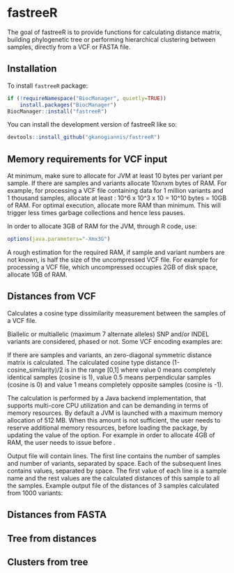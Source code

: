 
<!-- README.md is generated from README.Rmd. Please edit that file -->

# fastreeR

<!-- badges: start -->
<!-- badges: end -->

The goal of fastreeR is to provide functions for calculating distance
matrix, building phylogenetic tree or performing hierarchical clustering
between samples, directly from a VCF or FASTA file.

## Installation

To install `fastreeR` package:

``` r
if (!requireNamespace("BiocManager", quietly=TRUE))
    install.packages("BiocManager")
BiocManager::install("fastreeR")
```

You can install the development version of fastreeR like so:

``` r
devtools::install_github("gkanogiannis/fastreeR")
```

## Memory requirements for VCF input

At minimum, make sure to allocate for JVM at least 10 bytes per variant
per sample. If there are samples and variants allocate 10xnxm bytes of
RAM. For example, for processing a VCF file containing data for 1
million variants and 1 thousand samples, allocate at least : 10^6 x 10^3
x 10 = 10^10 bytes = 10GB of RAM. For optimal execution, allocate more
RAM than minimum. This will trigger less times garbage collections and
hence less pauses.

In order to allocate 3GB of RAM for the JVM, through R code, use:

``` r
options(java.parameters="-Xmx3G")
```

A rough estimation for the required RAM, if sample and variant numbers
are not known, is half the size of the uncompressed VCF file. For
example for processing a VCF file, which uncompressed occupies 2GB of
disk space, allocate 1GB of RAM.

## Distances from VCF

Calculates a cosine type dissimilarity measurement between the samples
of a VCF file.

Biallelic or multiallelic (maximum 7 alternate alleles) SNP and/or INDEL
variants are considered, phased or not. Some VCF encoding examples are:

If there are samples and variants, an zero-diagonal symmetric distance
matrix is calculated. The calculated cosine type distance
(1-cosine_similarity)/2 is in the range \[0,1\] where value 0 means
completely identical samples (cosine is 1), value 0.5 means
perpendicular samples (cosine is 0) and value 1 means completely
opposite samples (cosine is -1).

The calculation is performed by a Java backend implementation, that
supports multi-core CPU utilization and can be demanding in terms of
memory resources. By default a JVM is launched with a maximum memory
allocation of 512 MB. When this amount is not sufficient, the user needs
to reserve additional memory resources, before loading the package, by
updating the value of the option. For example in order to allocate 4GB
of RAM, the user needs to issue before .

Output file will contain lines. The first line contains the number of
samples and number of variants, separated by space. Each of the
subsequent lines contains values, separated by space. The first value of
each line is a sample name and the rest values are the calculated
distances of this sample to all the samples. Example output file of the
distances of 3 samples calculated from 1000 variants:

## Distances from FASTA

## Tree from distances

## Clusters from tree
